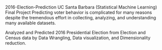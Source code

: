 2016-Election-Prediction
UC Santa Barbara (Statistical Machine Learning) Final Project Predicting voter behavior is complicated for many reasons despite the tremendous effort in collecting, analyzing, and understanding many available datasets.

Analyzed and Predicted 2016 Presidential Election from Election and Census data by Data Wrangling, Data visualization, and Dimensionality reduction.
